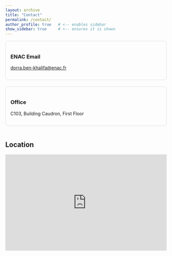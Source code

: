 ```yaml
---
layout: archive
title: "Contact"
permalink: /contact/
author_profile: true   # <-- enables sidebar
show_sidebar: true     # <-- ensures it is shown
---
```



<div style="display:flex; flex-wrap:wrap; gap:20px;">

  <!-- ENAC Email -->
  <div style="flex:1; min-width:250px; padding:15px; border:1px solid #ddd; border-radius:8px;">
    <h3>ENAC Email</h3>
    <p><a href="mailto:dorra.ben-khalifa@enac.fr">dorra.ben-khalifa@enac.fr</a></p>
  </div>

  <!-- Office -->
  <div style="flex:1; min-width:250px; padding:15px; border:1px solid #ddd; border-radius:8px;">
    <h3>Office</h3>
    <p>C103, Building Caudron, First Floor</p>
  </div>

</div>

<br/>

## Location

<div style="max-width:600px;">
<iframe 
  src="https://www.google.com/maps/embed?pb=!1m18!1m12!1m3!1d11564.821426114535!2d1.4918245479028271!3d43.56060387540745!2m3!1f0!2f0!3f0!3m2!1i1024!2i768!4f13.1!3m3!1m2!1s0x12aebdcc97f63627%3A0x4973c9f85bbbf5fd!2s%C3%89cole%20Nationale%20de%20l%27Aviation%20Civile!5e0!3m2!1sfr!2sfr!4v1712311232923!5m2!1sfr!2sfr" 
  width="100%" 
  height="300" 
  style="border:0;" 
  allowfullscreen="" 
  loading="lazy" 
  referrerpolicy="no-referrer-when-downgrade">
</iframe>
</div>
